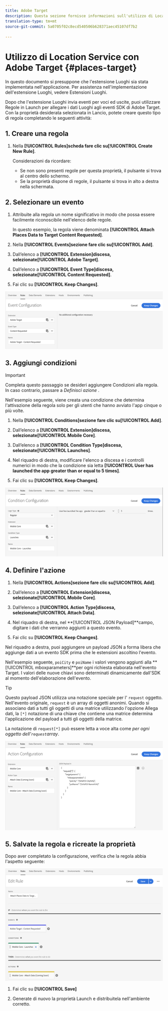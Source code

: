 ```yaml
---
title: Adobe Target
description: Questa sezione fornisce informazioni sull'utilizzo di Location Service con Adobe Target.
translation-type: tm+mt
source-git-commit: 5a0705f02c8ecd540506b628371aec45107df7b2

---
```



# Utilizzo di Location Service con Adobe Target {#places-target}

In questo documento si presuppone che l&#39;estensione Luoghi sia stata implementata nell&#39;applicazione. Per assistenza nell&#39;implementazione dell&#39;estensione Luoghi, vedere Estensioni [](/help/places-ext-aep-sdks/places-extension/places-extension.md)Luoghi.

Dopo che l&#39;estensione Luoghi invia eventi per voci ed uscite, puoi utilizzare Regole in Launch per allegare i dati Luoghi agli eventi SDK di Adobe Target. Con la proprietà desiderata selezionata in Lancio, potete creare questo tipo di regola completando le seguenti attività:

## 1. Creare una regola

1. Nella **[!UICONTROL Rules]**scheda fare clic su**[!UICONTROL Create New Rule]**.

   Considerazioni da ricordare:

   * Se non sono presenti regole per questa proprietà, il pulsante si trova al centro dello schermo.
   * Se la proprietà dispone di regole, il pulsante si trova in alto a destra nella schermata.

## 2. Selezionare un evento

1. Attribuite alla regola un nome significativo in modo che possa essere facilmente riconoscibile nell&#39;elenco delle regole.

   In questo esempio, la regola viene denominata **[!UICONTROL Attach Places Data to Target Content Requested]**.

1. Nella **[!UICONTROL Events]**sezione fare clic su**[!UICONTROL Add]**.

1. Dall’elenco a **[!UICONTROL Extension]**discesa, selezionate**[!UICONTROL Adobe Target]**.

1. Dall’elenco a **[!UICONTROL Event Type]**discesa, selezionate**[!UICONTROL Content Requested]**.

1. Fai clic su **[!UICONTROL Keep Changes]**.

![aggiungere un evento](/help/assets/ad-setEvent_target.png)

## 3. Aggiungi condizioni

>[!IMPORTANT]
>
>Completa questo passaggio se desideri aggiungere Condizioni alla regola. In caso contrario, passare a *Definisci azione* .

Nell&#39;esempio seguente, viene creata una condizione che determina l&#39;attivazione della regola solo per gli utenti che hanno avviato l&#39;app cinque o più volte.

1. Nella **[!UICONTROL Conditions]**sezione fare clic su**[!UICONTROL Add]**.

1. Dall’elenco a **[!UICONTROL Extension]**discesa, selezionate**[!UICONTROL Mobile Core]**.

1. Dall’elenco a **[!UICONTROL Condition Type]**discesa, selezionate**[!UICONTROL Launches]**.

1. Nel riquadro di destra, modificare l&#39;elenco a discesa e i controlli numerici in modo che la condizione sia letta **[!UICONTROL User has launched the app greater than or equal to 5 times]**.

1. Fai clic su **[!UICONTROL Keep Changes]**.

![aggiungere una condizione](/help/assets/ad-setCondition_target.png)

## 4. Definire l&#39;azione

1. Nella **[!UICONTROL Actions]**sezione fare clic su**[!UICONTROL Add]**.

1. Dall’elenco a **[!UICONTROL Extension]**discesa, selezionate**[!UICONTROL Mobile Core]**.

1. Dall’elenco a **[!UICONTROL Action Type]**discesa, selezionate**[!UICONTROL Attach Data]**.

1. Nel riquadro di destra, nel **[!UICONTROL JSON Payload]**campo, digitare i dati che verranno aggiunti a questo evento.

1. Fai clic su **[!UICONTROL Keep Changes]**.

Nel riquadro a destra, puoi aggiungere un payload JSON a forma libera che aggiunge dati a un evento SDK prima che le estensioni ascoltino l&#39;evento.

Nell&#39;esempio seguente, `poiCity` e `poiName` i valori vengono aggiunti alla **[!UICONTROL mboxparameters]**per ogni richiesta elaborata nell&#39;evento Target. I valori delle nuove chiavi sono determinati dinamicamente dall&#39;SDK al momento dell&#39;elaborazione dell&#39;evento.

>[!TIP]
>
>Questo payload JSON utilizza una notazione speciale per l&#39; `request` oggetto. Nell&#39;evento originale, `request` è un array di oggetti anonimi. Quando si associano dati a tutti gli oggetti di una matrice utilizzando l&#39;opzione Allega dati, la `[*]` notazione di una chiave che contiene una matrice determina l&#39;applicazione del payload a tutti gli oggetti della matrice.
>
>La notazione di `request[*]` può essere letta a voce alta come _per ogni oggetto dell&#39;`request`array_.

![definire l&#39;azione](/help/assets/ad-setAction-target.png)

## 5. Salvate la regola e ricreate la proprietà

Dopo aver completato la configurazione, verifica che la regola abbia l&#39;aspetto seguente:

![regola completata](/help/assets/ad-ruleComplete-target.png)

1. Fai clic su **[!UICONTROL Save]**

1. Generate di nuovo la proprietà Launch e distribuitela nell&#39;ambiente corretto.

